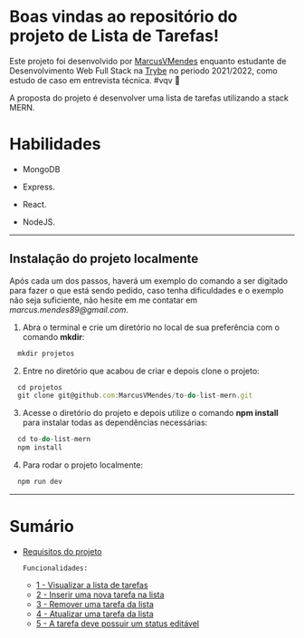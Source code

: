 # Boas vindas ao repositório do projeto de Lista de Tarefas!


Este projeto foi desenvolvido por [MarcusVMendes](http://www.linkedin.com/in/marcusvmendes-dev) enquanto estudante de Desenvolvimento Web Full Stack na [Trybe](https://www.linkedin.com/school/betrybe/) no periodo 2021/2022, como estudo de caso em entrevista técnica.  #vqv 🚀

A proposta do projeto é desenvolver uma lista de tarefas utilizando a stack MERN.

# Habilidades

- MongoDB

- Express.

- React.

- NodeJS.

---

## Instalação do projeto localmente

Após cada um dos passos, haverá um exemplo do comando a ser digitado para fazer o que está sendo pedido, caso tenha dificuldades e o exemplo não seja suficiente, não hesite em me contatar em _marcus.mendes89@gmail.com_.

1. Abra o terminal e crie um diretório no local de sua preferência com o comando **mkdir**:
```javascript
  mkdir projetos
```

2. Entre no diretório que acabou de criar e depois clone o projeto:
```javascript
  cd projetos
  git clone git@github.com:MarcusVMendes/to-do-list-mern.git
```

3. Acesse o diretório do projeto e depois utilize o comando **npm install** para instalar todas as dependências necessárias:
```javascript
  cd to-do-list-mern
  npm install
```

4. Para rodar o projeto localmente:
```javascript
  npm run dev
```

---

# Sumário

- [Requisitos do projeto](#requisitos-do-projeto)

    `Funcionalidades:`
    - [1 - Visualizar a lista de tarefas](#1---visualizar-a-lista-de-tarefas)
    - [2 - Inserir uma nova tarefa na lista](#2---inserir-uma-nova-tarefa-na-lista)
    - [3 - Remover uma tarefa da lista](#3---remover-uma-tarefa-da-lista)
    - [4 - Atualizar uma tarefa da lista](#4---atualizar-uma-tarefa-da-lista)
    - [5 - A tarefa deve possuir um status editável](#5---a-tarefa-deve-possuir-um-status-editável)
    
